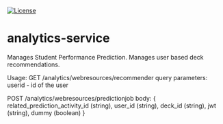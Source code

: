[![License](https://img.shields.io/badge/License-MPL%202.0-green.svg)](https://github.com/slidewiki/microservice-template/blob/master/LICENSE)
# analytics-service
Manages Student Performance Prediction. Manages user based deck recommendations.

Usage:
GET /analytics/webresources/recommender
  query parameters:
      userid - id of the user
      
POST /analytics/webresources/predictionjob
  body:
      {
          related_prediction_activity_id (string),
          user_id (string),
          deck_id (string),
          jwt (string),
          dummy (boolean)
      }
  
